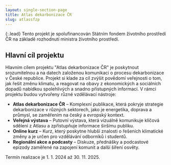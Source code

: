 ```yaml
---
layout: single-section-page
title: Atlas dekarbonizace ČR
slug: atlassfzp
---
```

<div class="row"><div class="col-12 col-lg-10" markdown="1">

{:.lead}
Tento projekt je spolufinancován Státním fondem životního prostředí ČR na základě rozhodnutí ministra životního prostředí.

## Hlavní cíl projektu

Hlavním cílem projektu "Atlas dekarbonizace ČR" je poskytnout srozumitelnou a na datech založenou komunikaci o procesu dekarbonizace v České republice. Projekt si klade za cíl zvýšit povědomí veřejnosti o tom, jak řešit změnu klimatu, a reagovat na obavy z ekonomických a sociálních dopadů nabídkou spolehlivých a snadno přístupných informací. V rámci projektu budou vytvořeny různé vzdělávací nástroje:

* **Atlas dekarbonizace ČR** – Komplexní publikace, která pokryje strategie dekarbonizace v různých sektorech, jako je energetika, doprava a průmysl, se zaměřením na český a evropský kontext.
* **Veřejná výstava** – Putovní výstava, která vizuálně komunikuje klíčová sdělení z Atlasu a zpřístupňuje informace širšímu publiku.
* **Online kurz** – Kurz, který poskytne hlubší znalosti o řešeních klimatické změny a je určen pro vzdělávání odborníků i studentů.
* **Regionální akce a podcasty** – Diskuze, přednášky a podcastové epizody zaměřené na zapojení komunit a další šíření osvěty.

Termín realizace je 1. 1. 2024 až 30. 11. 2025.

</div></div>

